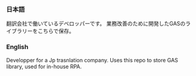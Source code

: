 ### 日本語 

翻訳会社で働いているデベロッパーです。
業務改善のために開発したGASのライブラリーをこちらで保存。

### English 

Developper for a Jp trasnlation company.
Uses this repo to store GAS library, used for in-house RPA.

<!---
wo-tech/wo-tech is a ✨ special ✨ repository because its `README.md` (this file) appears on your GitHub profile.
You can click the Preview link to take a look at your changes.
--->
